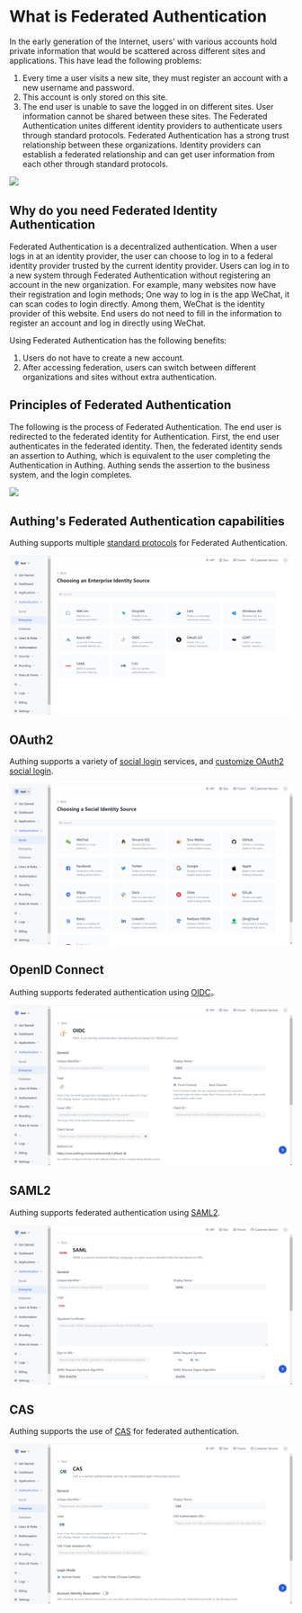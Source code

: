 # What is Federated Authentication

<LastUpdated/>

In the early generation of the Internet, users’ with various accounts hold private information that would be scattered across different sites and applications. This have lead the following problems:

1. Every time a user visits a new site, they must register an account with a new username and password.
2. This account is only stored on this site.
3. The end user is unable to save the logged in on different sites. User information cannot be shared between these sites.
   The Federated Authentication unites different identity providers to authenticate users through standard protocols. Federated Authentication has a strong trust relationship between these organizations. Identity providers can establish a federated relationship and can get user information from each other through standard protocols.

![](~@imagesZhCn/concepts/federation/1-1.png)

## Why do you need Federated Identity Authentication

Federated Authentication is a decentralized authentication. When a user logs in at an identity provider, the user can choose to log in to a federal identity provider trusted by the current identity provider. Users can log in to a new system through Federated Authentication without registering an account in the new organization. For example, many websites now have their registration and login methods; One way to log in is the app WeChat, it can scan codes to login directly. Among them, WeChat is the identity provider of this website. End users do not need to fill in the information to register an account and log in directly using WeChat.

Using Federated Authentication has the following benefits:

1. Users do not have to create a new account.
2. After accessing federation, users can switch between different organizations and sites without extra authentication.

## Principles of Federated Authentication

The following is the process of Federated Authentication. The end user is redirected to the federated identity for Authentication. First, the end user authenticates in the federated identity. Then, the federated identity sends an assertion to Authing, which is equivalent to the user completing the Authentication in Authing. Authing sends the assertion to the business system, and the login completes.

![](~@imagesZhCn/concepts/federation/1-2.png)

## Authing's Federated Authentication capabilities

Authing supports multiple [standard protocols](https://federation-poc.authing.cn/) for Federated Authentication.

![](./images/1-3.png)

## OAuth2

Authing supports a variety of [social login](/guides/connections/social.md) services, and [customize OAuth2 social login](/en/connections/custom-social-provider/).

![](./images/1-4.png)

## OpenID Connect

Authing supports federated authentication using [OIDC](/en/connections/oidc/)。

![](./images/1-5.png)

## SAML2

Authing supports federated authentication using [SAML2](/en/connections/saml/).

![](./images/1-6.png)

## CAS

Authing supports the use of [CAS](/en/connections/cas/) for federated authentication.

![](./images/1-7.png)

